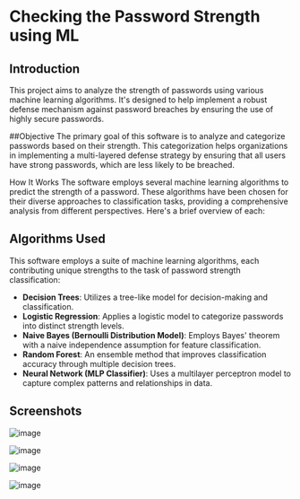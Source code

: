 # Checking the Password Strength using ML

## Introduction

This project aims to analyze the strength of passwords using various machine learning algorithms. It's designed to help implement a robust defense mechanism against password breaches by ensuring the use of highly secure passwords.

##Objective
The primary goal of this software is to analyze and categorize passwords based on their strength. This categorization helps organizations in implementing a multi-layered defense strategy by ensuring that all users have strong passwords, which are less likely to be breached.

How It Works
The software employs several machine learning algorithms to predict the strength of a password. These algorithms have been chosen for their diverse approaches to classification tasks, providing a comprehensive analysis from different perspectives. Here's a brief overview of each:

## Algorithms Used

This software employs a suite of machine learning algorithms, each contributing unique strengths to the task of password strength classification:

- **Decision Trees**: Utilizes a tree-like model for decision-making and classification.
- **Logistic Regression**: Applies a logistic model to categorize passwords into distinct strength levels.
- **Naive Bayes (Bernoulli Distribution Model)**: Employs Bayes' theorem with a naive independence assumption for feature classification.
- **Random Forest**: An ensemble method that improves classification accuracy through multiple decision trees.
- **Neural Network (MLP Classifier)**: Uses a multilayer perceptron model to capture complex patterns and relationships in data.

## Screenshots

![image](https://user-images.githubusercontent.com/36665975/73135537-4f09af80-4069-11ea-9f7a-cfdfe2e5e024.png)

![image](https://user-images.githubusercontent.com/36665975/73135549-634dac80-4069-11ea-9f0e-36363c5af63b.png)

![image](https://user-images.githubusercontent.com/36665975/73135557-7c565d80-4069-11ea-81eb-56cee3f4b936.png)

![image](https://user-images.githubusercontent.com/36665975/73135565-9001c400-4069-11ea-9b7c-d5b4d647e7fa.png)
